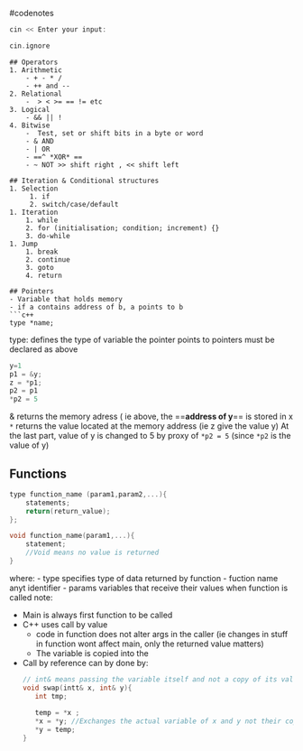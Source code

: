 #codenotes 
```C++
cin << Enter your input:

cin.ignore

```

```
## Operators
1. Arithmetic
	- + - * / 
	- ++ and --
2. Relational
	-  > < >= == != etc
3. Logical
	- && || !
4. Bitwise
	-  Test, set or shift bits in a byte or word
	- & AND 
	- | OR
	- ==^ *XOR* == 
	- ~ NOT >> shift right , << shift left
	
## Iteration & Conditional structures
1. Selection
	 1. if
	 2. switch/case/default
1. Iteration 
	1. while
	2. for (initialisation; condition; increment) {}
	3. do-while
1. Jump 
	1. break
	2. continue
	3. goto
	4. return

## Pointers
- Variable that holds memory
- if a contains address of b, a points to b
```c++
type *name;
```
type: defines the type of variable the pointer points to
pointers must be declared as above

```c++
y=1
p1 = &y;
z = *p1;
p2 = p1
*p2 = 5
```
& returns the memory adress
	( ie above, the ==**address of y**== is stored in x
`*` returns the value located at the memory address
	(ie z give the value y)
At the last part, value of y is changed to 5 by proxy of `*p2 = 5` 
	(since `*p2` is the value of y)

## Functions

```C++
type function_name (param1,param2,...){
	statements;
	return(return_value);
};

void function_name(param1,...){
	statement;
	//Void means no value is returned
}
```
where:
	- type specifies type of data returned by function
	- fuction name anyt identifier
	- params variables that receive their values when function is called
note: 
 - Main is always first function to be called
 - C++ uses call by value
	 - code in function does not alter args in the caller (ie changes in stuff in function wont affect main, only the returned value matters)
	 - The variable is copied into the 
 - Call by reference can by done by:
	 ````c++
	 // int& means passing the variable itself and not a copy of its value
	 void swap(intt& x, int& y){
		int tmp;
		
		temp = *x ; 
		*x = *y; //Exchanges the actual variable of x and y not their copies
		*y = temp;
	 }
	 ````